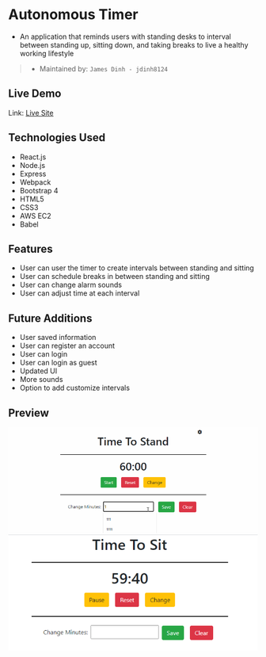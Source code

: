 # Autonomous Timer
- An application that reminds users with standing desks to interval between standing up, sitting down, and taking breaks to live a healthy working lifestyle

> - Maintained by: `James Dinh - jdinh8124`



## Live Demo
Link: [Live Site](https://autonomous-timer-app.jamestdinh.com/)

## Technologies Used
- React.js
- Node.js
- Express
- Webpack
- Bootstrap 4
- HTML5
- CSS3
- AWS EC2
- Babel

## Features
- User can user the timer to create intervals between standing and sitting
- User can schedule breaks in between standing and sitting
- User can change alarm sounds
- User can adjust time at each interval

## Future Additions
- User saved information
- User can register an account
- User can login
- User can login as guest
- Updated UI
- More sounds
- Option to add customize intervals

## Preview
![Gif of App](server/public/images/timer-demo.gif)
![Screenshot of App](server/public/images/appSS.PNG)
